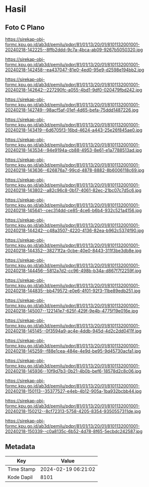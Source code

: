 # Hasil

## Foto C Plano

https://sirekap-obj-formc.kpu.go.id/ab3d/pemilu/pdpr/81/01/13/20/01/8101132001001-20240218-142225--8ffb2ddd-9c7a-4bca-ab09-9267b5050320.jpg

https://sirekap-obj-formc.kpu.go.id/ab3d/pemilu/pdpr/81/01/13/20/01/8101132001001-20240218-142458--ea437047-81e0-4ed0-95e9-d2598e194bb2.jpg

https://sirekap-obj-formc.kpu.go.id/ab3d/pemilu/pdpr/81/01/13/20/01/8101132001001-20240218-142642--227290fc-a055-4bd1-9df0-020479fbd242.jpg

https://sirekap-obj-formc.kpu.go.id/ab3d/pemilu/pdpr/81/01/13/20/01/8101132001001-20240218-142749--98acf5af-01ef-4d65-befa-75ddd1487226.jpg

https://sirekap-obj-formc.kpu.go.id/ab3d/pemilu/pdpr/81/01/13/20/01/8101132001001-20240218-143419--6d6705f3-16bd-4624-a443-25e26f845ae0.jpg

https://sirekap-obj-formc.kpu.go.id/ab3d/pemilu/pdpr/81/01/13/20/01/8101132001001-20240218-143534--94e9194a-cb88-4953-8e61-e1a7788513ad.jpg

https://sirekap-obj-formc.kpu.go.id/ab3d/pemilu/pdpr/81/01/13/20/01/8101132001001-20240218-143636--626876a7-99cd-4878-8882-8b6006118c69.jpg

https://sirekap-obj-formc.kpu.go.id/ab3d/pemilu/pdpr/81/01/13/20/01/8101132001001-20240218-143802--a82c96c8-0b17-4061-82ec-21bc07c7d5c6.jpg

https://sirekap-obj-formc.kpu.go.id/ab3d/pemilu/pdpr/81/01/13/20/01/8101132001001-20240218-145641--cec314dd-ce85-4ce6-b6b4-932c521a4156.jpg

https://sirekap-obj-formc.kpu.go.id/ab3d/pemilu/pdpr/81/01/13/20/01/8101132001001-20240218-144242--c48a3507-4220-4136-82ea-b962c5374f90.jpg

https://sirekap-obj-formc.kpu.go.id/ab3d/pemilu/pdpr/81/01/13/20/01/8101132001001-20240218-144352--38271f2a-0cbe-40e0-8443-311f3be3db8e.jpg

https://sirekap-obj-formc.kpu.go.id/ab3d/pemilu/pdpr/81/01/13/20/01/8101132001001-20240218-144456--5812a7d2-cc96-498b-b34a-d867f7f2259f.jpg

https://sirekap-obj-formc.kpu.go.id/ab3d/pemilu/pdpr/81/01/13/20/01/8101132001001-20240218-144835--bb479572-e0e6-4f01-92f3-11be89edb251.jpg

https://sirekap-obj-formc.kpu.go.id/ab3d/pemilu/pdpr/81/01/13/20/01/8101132001001-20240218-145007--122141e7-625f-429f-9e4b-4775f19e016e.jpg

https://sirekap-obj-formc.kpu.go.id/ab3d/pemilu/pdpr/81/01/13/20/01/8101132001001-20240218-145145--0f3594a9-ac4e-4ddb-945d-4d2c2dd0411f.jpg

https://sirekap-obj-formc.kpu.go.id/ab3d/pemilu/pdpr/81/01/13/20/01/8101132001001-20240218-145259--f88e1cea-484e-4e9d-be95-9d45730acfa1.jpg

https://sirekap-obj-formc.kpu.go.id/ab3d/pemilu/pdpr/81/01/13/20/01/8101132001001-20240218-145936--10f9d7b3-0b21-4b0b-bef6-18578d2c8c06.jpg

https://sirekap-obj-formc.kpu.go.id/ab3d/pemilu/pdpr/81/01/13/20/01/8101132001001-20240218-150113--35377527-e4eb-4b12-905a-1ba932bcbb44.jpg

https://sirekap-obj-formc.kpu.go.id/ab3d/pemilu/pdpr/81/01/13/20/01/8101132001001-20240218-150212--8cf72313-5758-4205-8354-9350557311de.jpg

https://sirekap-obj-formc.kpu.go.id/ab3d/pemilu/pdpr/81/01/13/20/01/8101132001001-20240218-150339--c0a8135c-6b52-4d78-8f65-5ecbdc242587.jpg


## Metadata

| Key        | Value               |
| ---------- | ------------------- |
| Time Stamp | 2024-02-19 06:21:02 |
| Kode Dapil | 8101                |



